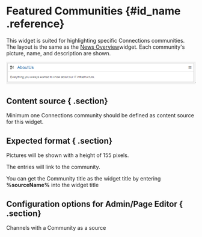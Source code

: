 # Featured Communities {#id_name .reference}

This widget is suited for highlighting specific Connections communities. The layout is the same as the [News Overview](cec-news-overview.md#)widget. Each community's picture, name, and description are shown.

![image](images/image048.png)

## Content source { .section}

Minimum one Connections community should be defined as content source for this widget.

## Expected format { .section}

Pictures will be shown with a height of 155 pixels.

The entries will link to the community.

You can get the Community title as the widget title by entering **%sourceName%** into the widget title

## Configuration options for Admin/Page Editor { .section}

Channels with a Community as a source

